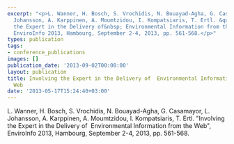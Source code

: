 ```yaml
---
excerpt: "<p>L. Wanner, H. Bosch, S. Vrochidis, N. Bouayad-Agha, G. Casamayor, L.
  Johansson, A. Karppinen, A. Moumtzidou, I. Kompatsiaris, T. Ertl. &quot;Involving
  the Expert in the Delivery of&nbsp; Environmental Information from the Web&quot;,
  EnviroInfo 2013, Hambourg, September 2-4, 2013, pp. 561-568.</p>"
types: publication
tags:
- conference_publications
images: []
publication_date: '2013-09-02T00:00:00'
layout: publication
title: Involving the Expert in the Delivery of  Environmental Information from the
  Web
date: '2013-05-17T15:24:40+03:00'
---
```

<p>L. Wanner, H. Bosch, S. Vrochidis, N. Bouayad-Agha, G. Casamayor, L. Johansson, A. Karppinen, A. Moumtzidou, I. Kompatsiaris, T. Ertl. &quot;Involving the Expert in the Delivery of&nbsp; Environmental Information from the Web&quot;, EnviroInfo 2013, Hambourg, September 2-4, 2013, pp. 561-568.</p>
